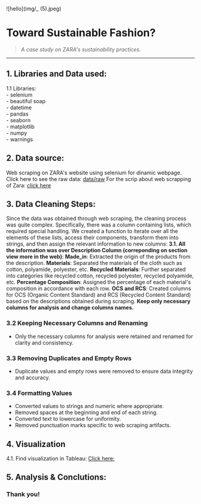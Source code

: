 ![hello](img/_ (5).jpeg)

# Toward Sustainable Fashion?
> _A case study on ZARA's sustainability practices._
----

## 1. Libraries and Data used:
1.1 Libraries: <br>
    - selenium <br>
    - beautiful soap <br>
    - datetime <br>
    - pandas <br>
    - seaborn <br>
    - matplotlib <br>
    - numpy <br>
    - warnings <br>

## 2. Data source:
Web scraping on ZARA's website using selenium for dinamic webpage. Click here to see the raw data: [data/raw](data/raw)
For the scrip about web scrapping of Zara: [click here](notebook_web_scraping.ipynb) 
    

## 3. Data Cleaning Steps: 
Since the data was obtained through web scraping, the cleaning process was quite complex. 
Specifically, there was a column containing lists, which required special handling. We created a function to iterate over all the elements of these lists, access their components, transform them into strings, and then assign the relevant information to new columns:
**3.1. All the information was over Description Column (correponding on section view more in the web)**:
**Made_in**: Extracted the origin of the products from the description.
**Materials**: Separated the materials of the cloth such as cotton, polyamide, polyester, etc.
**Recycled Materials**: Further separated into categories like recycled cotton, recycled polyester, recycled polyamide, etc.
**Percentage Composition**: Assigned the percentage of each material's composition in accordance with each row.
**OCS and RCS**: Created columns for OCS (Organic Content Standard) and RCS (Recycled Content Standard) based on the descriptions obtained during scraping.
**Keep only necessary columns for analysis and change columns names.**

### 3.2 Keeping Necessary Columns and Renaming
- Only the necessary columns for analysis were retained and renamed for clarity and consistency.

### 3.3 Removing Duplicates and Empty Rows
- Duplicate values and empty rows were removed to ensure data integrity and accuracy.

### 3.4 Formatting Values
- Converted values to strings and numeric where appropriate.
- Removed spaces at the beginning and end of each string.
- Converted text to lowercase for uniformity.
- Removed punctuation marks specific to web scraping artifacts.
 

## 4. Visualization
4.1. Find visualization in Tableau: [Click here:](https://public.tableau.com/app/profile/luna.tissera/viz/Tableau_ZARA_2/Historia1?publish=yes) <br>


## 5. Analysis & Conclutions:




### Thank you!

